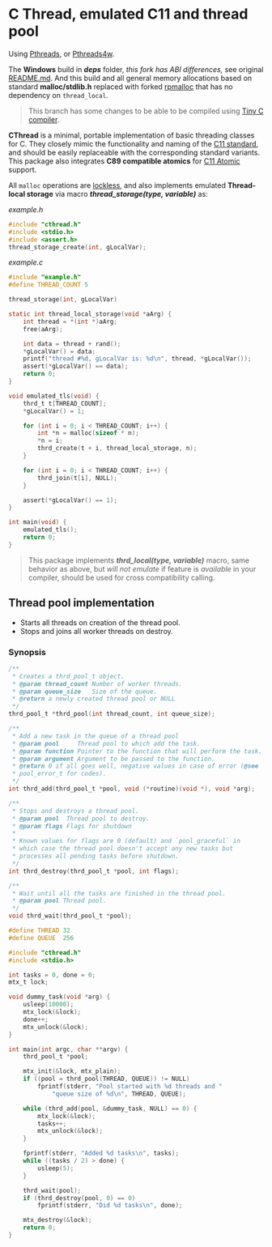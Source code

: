 
# C Thread, emulated C11 and thread pool

Using [Pthreads](https://en.wikipedia.org/wiki/Pthreads), or [Pthreads4w](http://sourceforge.net/projects/pthreads4w/).

The **Windows** build in **_deps_** folder, _this fork has ABI differences,_ see original [README.md](https://github.com/GerHobbelt/pthread-win32/blob/master/README.md). And this build and all general memory allocations based on standard **malloc/stdlib.h** replaced with forked [rpmalloc](https://github.com/zelang-dev/rpmalloc) that has no dependency on `thread_local`.

> This branch has some changes to be able to be compiled using [Tiny C compiler](https://github.com/zelang-dev/tinycc).

**CThread** is a minimal, portable implementation of basic threading classes for C. They closely mimic the functionality and naming of the [C11 standard](https://en.cppreference.com/w/c/thread), and should be easily replaceable with the corresponding standard variants. This package also integrates **C89 compatible atomics** for [C11 Atomic](https://en.cppreference.com/w/c/atomic) support.

All `malloc` operations are [lockless](https://preshing.com/20120612/an-introduction-to-lock-free-programming/), and also implements emulated **Thread-local storage** via macro ***thread_storage(type, variable)*** as:

_example.h_
```h
#include "cthread.h"
#include <stdio.h>
#include <assert.h>
thread_storage_create(int, gLocalVar);
```
_example.c_
```c
#include "example.h"
#define THREAD_COUNT 5

thread_storage(int, gLocalVar)

static int thread_local_storage(void *aArg) {
    int thread = *(int *)aArg;
    free(aArg);

    int data = thread + rand();
    *gLocalVar() = data;
    printf("thread #%d, gLocalVar is: %d\n", thread, *gLocalVar());
    assert(*gLocalVar() == data);
    return 0;
}

void emulated_tls(void) {
    thrd_t t[THREAD_COUNT];
    *gLocalVar() = 1;

    for (int i = 0; i < THREAD_COUNT; i++) {
        int *n = malloc(sizeof * n);
        *n = i;
        thrd_create(t + i, thread_local_storage, n);
    }

    for (int i = 0; i < THREAD_COUNT; i++) {
        thrd_join(t[i], NULL);
    }

    assert(*gLocalVar() == 1);
}

int main(void) {
    emulated_tls();
    return 0;
}
```
> This package implements ***thrd_local(type, variable)*** macro, same behavior as above, but
> _will not emulate_ if feature is _available_ in your compiler, should be used for cross compatibility calling.

## Thread pool implementation

 * Starts all threads on creation of the thread pool.
 * Stops and joins all worker threads on destroy.

### Synopsis
```c
/**
 * Creates a thrd_pool_t object.
 * @param thread_count Number of worker threads.
 * @param queue_size   Size of the queue.
 * @return a newly created thread pool or NULL
 */
thrd_pool_t *thrd_pool(int thread_count, int queue_size);

/**
 * Add a new task in the queue of a thread pool
 * @param pool     Thread pool to which add the task.
 * @param function Pointer to the function that will perform the task.
 * @param argument Argument to be passed to the function.
 * @return 0 if all goes well, negative values in case of error (@see
 * pool_error_t for codes).
 */
int thrd_add(thrd_pool_t *pool, void (*routine)(void *), void *arg);

/**
 * Stops and destroys a thread pool.
 * @param pool  Thread pool to destroy.
 * @param flags Flags for shutdown
 *
 * Known values for flags are 0 (default) and `pool_graceful` in
 * which case the thread pool doesn't accept any new tasks but
 * processes all pending tasks before shutdown.
 */
int thrd_destroy(thrd_pool_t *pool, int flags);

/**
 * Wait until all the tasks are finished in the thread pool.
 * @param pool Thread pool.
 */
void thrd_wait(thrd_pool_t *pool);
```

```c
#define THREAD 32
#define QUEUE  256

#include "cthread.h"
#include <stdio.h>

int tasks = 0, done = 0;
mtx_t lock;

void dummy_task(void *arg) {
    usleep(10000);
    mtx_lock(&lock);
    done++;
    mtx_unlock(&lock);
}

int main(int argc, char **argv) {
    thrd_pool_t *pool;

    mtx_init(&lock, mtx_plain);
    if ((pool = thrd_pool(THREAD, QUEUE)) != NULL)
        fprintf(stderr, "Pool started with %d threads and "
            "queue size of %d\n", THREAD, QUEUE);

    while (thrd_add(pool, &dummy_task, NULL) == 0) {
        mtx_lock(&lock);
        tasks++;
        mtx_unlock(&lock);
    }

    fprintf(stderr, "Added %d tasks\n", tasks);
    while ((tasks / 2) > done) {
        usleep(5);
    }

    thrd_wait(pool);
    if (thrd_destroy(pool, 0) == 0)
        fprintf(stderr, "Did %d tasks\n", done);

    mtx_destroy(&lock);
    return 0;
}
```
